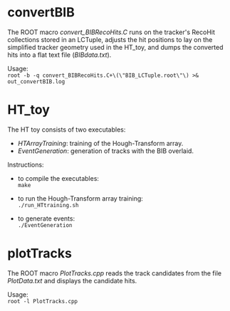 # convertBIB

The ROOT macro *convert_BIBRecoHits.C* runs on the tracker's RecoHit collections stored in an LCTuple, adjusts the hit positions to lay on the simplified tracker geometry used in the HT_toy, and dumps the converted hits into a flat text file (*BIBdata.txt*).

Usage:\
```root -b -q convert_BIBRecoHits.C+\(\"BIB_LCTuple.root\"\) >& out_convertBIB.log```


# HT_toy

The HT toy consists of two executables:
- *HTArrayTraining*: training of the Hough-Transform array.
- *EventGeneration*: generation of tracks with the BIB overlaid.

Instructions:
- to compile the executables:\
  ```make```

- to run the Hough-Transform array training:\
  ```./run_HTtraining.sh```

- to generate events:\
  ```./EventGeneration```
  

# plotTracks

The ROOT macro *PlotTracks.cpp* reads the track candidates from the file *PlotData.txt* and displays the candidate hits. 

Usage:\
```root -l PlotTracks.cpp```

